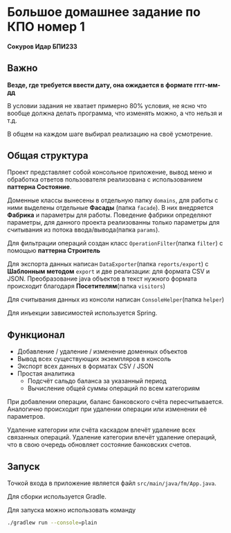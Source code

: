 # Большое домашнее задание по КПО номер 1

#### Сокуров Идар БПИ233

## Важно

<b> Везде, где требуется ввести дату, она ожидается в формате гггг-мм-дд</b>

В условии задания не хватает примерно 80% условия,
не ясно что вообще должна делать программа, что изменять можно, а что нельзя и т.д.

В общем на каждом шаге выбирал реализацию на своё усмотрение.

## Общая структура

Проект представляет собой консольное приложение, вывод меню и обработка
ответов пользователя реализована с использованием <b>паттерна Состояние</b>.

Доменные классы вынесены в отдельную папку `domains`, для работы с
ними выделены отдельные <b>Фасады</b> (папка `facade`).
В них внедряется <b>Фабрика</b> и параметры для работы.
Поведение фабрики определяют параметры, для данного проекта реализованны
только параметры для считывания из потока ввода/вывода(папка `params`).

Для фильтрации операций создан класс `OperationFilter`(папка `filter`)
с помощью <b>паттерна Строитель</b>

Для экспорта данных написан `DataExporter`(папка `reports/export`) с <b>Шаблонным методом</b> `export`
и две реализации: для формата CSV и JSON. Преобразование java объектов в
текст нужного формата происходит благодаря <b>Посетителям</b>(папка `visitors`)

Для считывания данных из консоли написан `ConsoleHelper`(папка `helper`)

Для инъекции зависимостей используется Spring.

## Функционал

- Добавление / удаление / изменение доменных объектов
- Вывод всех существующих экземпляров в консоль
- Экспорт всех данных в форматах CSV / JSON
- Простая аналитика
    - Подсчёт сальдо баланса за указанный период
    - Вычисление общей суммы операций по всем категориям

При добавлении операции, баланс банковского счёта пересчитывается.
Аналогично происходит при удалении операции или изменении её параметров.

Удаление категории или счёта каскадом влечёт удаление всех связанных операций.
Удаление категории влечёт удаление операций, что в свою очередь обновляет состояние банковских счетов.

## Запуск

Точкой входа в приложение является файл `src/main/java/fm/App.java`.

Для сборки используется Gradle.

Для запуска можно использовать команду

```bash 
./gradlew run --console=plain
``` 